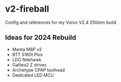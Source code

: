 # v2-fireball
Config and references for my Voron V2.4 250mm build


## Ideas for 2024 Rebuild

 * Manta M8P v2
 * BTT 5160t Plus
 * LDO Nitehawk
 * Galileo2 Z drives
 * Archetype CPAP toolhead
 * Dedicated LED MCU
